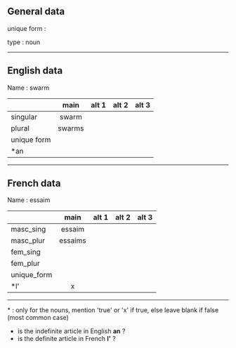 ## General data

unique form :

type : noun

---

## English data

Name : swarm

|             |  main  | alt 1 | alt 2 | alt 3 |
| :---------- | :----: | :---: | :---: | ----- |
| singular    | swarm  |       |       |       |
| plural      | swarms |       |       |       |
| unique form |        |       |       |       |
| \*an        |        |       |       |       |

---

## French data

Name : essaim

|             |  main   | alt 1 | alt 2 | alt 3 |
| :---------- | :-----: | :---: | :---: | :---: |
| masc_sing   | essaim  |       |       |       |
| masc_plur   | essaims |       |       |       |
| fem_sing    |         |       |       |       |
| fem_plur    |         |       |       |       |
| unique_form |         |       |       |       |
| \*l'        |    x    |       |       |       |

---

\* : only for the nouns, mention 'true' or 'x' if true, else leave blank if false (most common case)

- is the indefinite article in English **an** ?
- is the definite article in French **l'** ?
